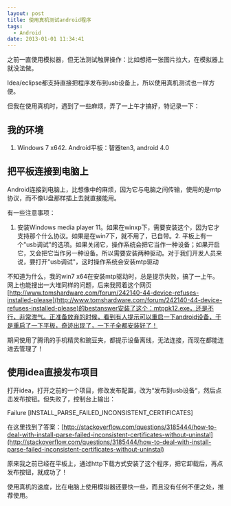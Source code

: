 ```yaml
---
layout: post
title: 使用真机测试android程序
tags:
  - Android
date: 2013-01-01 11:34:41
---
```


之前一直使用模拟器，但无法测试触屏操作：比如想把一张图片拉大，在模拟器上就没法做。 

Idea/eclipse都支持直接把程序发布到usb设备上，所以使用真机测试也一样方便。 

但我在使用真机时，遇到了一些麻烦，弄了一上午才搞好，特记录一下： 

## 我的环境

1.  Windows 7 x642.  Android平板：智器ten3, android 4.0

## 把平板连接到电脑上

Android连接到电脑上，比想像中的麻烦，因为它与电脑之间传输，使用的是mtp协议，而不像U盘那样插上去就直接能用。 

有一些注意事项： 

1.  安装Windows media player 11。如果在winxp下，需要安装这个，因为它才支持那个什么协议。如果是在win7下，就不用了，已自带。2.  平板上有一个"usb调试"的选项。如果关闭它，操作系统会把它当作一种设备；如果开启它，又会把它当作另一种设备。所以需要安装两种驱动。对于我们开发人员来说，要打开"usb调试"，这时操作系统会安装mtp驱动

不知道为什么，我的win7 x64在安装mtp驱动时，总是提示失败，搞了一上午。网上也能搜出一大堆同样的问题，后来我照着这个网页[http://www.tomshardware.com/forum/242140-44-device-refuses-installed-please](http://www.tomshardware.com/forum/242140-44-device-refuses-installed-please)的bestanswer安装了这个：mtppk12.exe，还是不行，非常泄气。正准备放弃的时候，看到有人提示可以重启一下android设备，于是重启了一下平板，奇迹出现了，一下子全都安装好了！ 

期间使用了腾讯的手机精灵和豌豆夹，都提示设备离线，无法连接，而现在都能连进去管理了！ 

## 使用idea直接发布项目

打开idea，打开之前的一个项目，修改发布配置，改为“发布到usb设备“，然后点击发布按钮。但失败了，控制台上输出：

<div class="mycode">Failure [INSTALL_PARSE_FAILED_INCONSISTENT_CERTIFICATES]</div>

在这里找到了答案：[http://stackoverflow.com/questions/3185444/how-to-deal-with-install-parse-failed-inconsistent-certificates-without-uninstal](http://stackoverflow.com/questions/3185444/how-to-deal-with-install-parse-failed-inconsistent-certificates-without-uninstal)

原来我之前已经在平板上，通过http下载方式安装了这个程序，把它卸载后，再点发布按钮，就成功了！ 

使用真机的速度，比在电脑上使用模拟器还要快一些，而且没有任何不便之处，推荐使用。